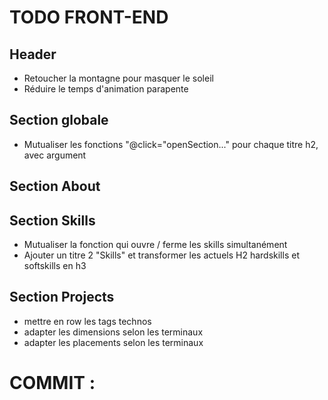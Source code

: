 # TODO FRONT-END

## Header
- Retoucher la montagne pour masquer le soleil
- Réduire le temps d'animation parapente

## Section globale
- Mutualiser les fonctions "@click="openSection..." pour chaque titre h2, avec argument


## Section About



## Section Skills
- Mutualiser la fonction qui ouvre / ferme les skills simultanément
- Ajouter un titre 2 "Skills" et transformer les actuels H2 hardskills et softskills en h3


## Section Projects
- mettre en row les tags technos
- adapter les dimensions selon les terminaux
- adapter les placements selon les terminaux





# COMMIT :
